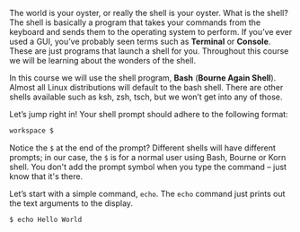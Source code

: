 The world is your oyster, or really the shell is your oyster. What is the shell? The shell is basically a program that takes your commands from the keyboard and sends them to the operating system to perform. If you’ve ever used a GUI, you’ve probably seen terms such as **Terminal** or **Console**. These are just programs that launch a shell for you. Throughout this course we will be learning about the wonders of the shell. 

In this course we will use the shell program, **Bash** (**Bourne Again Shell**). Almost all Linux distributions will default to the bash shell. There are other shells available such as ksh, zsh, tsch, but we won’t get into any of those. 

Let’s jump right in! Your shell prompt should adhere to the following format:

```bash
workspace $
```

Notice the `$` at the end of the prompt? Different shells will have different prompts; in our case, the `$` is for a normal user using Bash, Bourne or Korn shell. You don't add the prompt symbol when you type the command – just know that it's there.

Let’s start with a simple command, `echo`. The `echo` command just prints out the text arguments to the display.

```bash
$ echo Hello World
```
